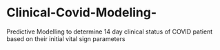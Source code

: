 # Clinical-Covid-Modeling-
Predictive Modelling to determine 14 day clinical status of COVID patient based on their initial vital sign parameters

